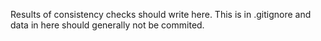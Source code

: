 Results of consistency checks should write here. This is in .gitignore and data in here should generally not be commited.

